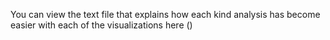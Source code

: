 You can view the text file that explains how each kind analysis has become easier with each of the visualizations here ()

